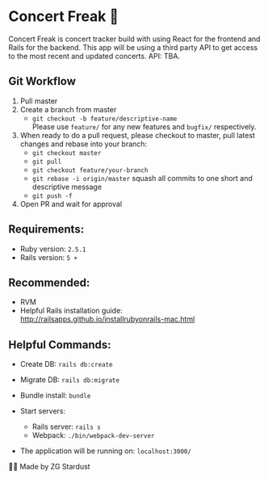 # Concert Freak :guitar:

Concert Freak is concert tracker build with using React for the frontend and Rails for the backend. This app will be using a third party API to get access to the most recent and updated concerts. API: TBA.

## Git Workflow
  1. Pull master
  2. Create a branch from master
    	- `git checkout -b feature/descriptive-name`   
      Please use `feature/` for any new features and `bugfix/` respectively.
  3. When ready to do a pull request, please checkout to master, pull latest changes and rebase into your branch:
      - `git checkout master`
      - `git pull`
      - `git checkout feature/your-branch`
      - `git rebase -i origin/master` squash all commits to one short and descriptive message
      - `git push -f`
  4. Open PR and wait for approval

## Requirements:
  * Ruby version: `2.5.1`
  * Rails version: `5 +`

## Recommended:
  * RVM
  * Helpful Rails installation guide: http://railsapps.github.io/installrubyonrails-mac.html

## Helpful Commands:

* Create DB: `rails db:create`

* Migrate DB: `rails db:migrate`

* Bundle install: `bundle`

* Start servers:
  - Rails server: `rails s`
  - Webpack: `./bin/webpack-dev-server`
  
* The application will be running on: `localhost:3000/`


👩‍🎤 Made by ZG Stardust
